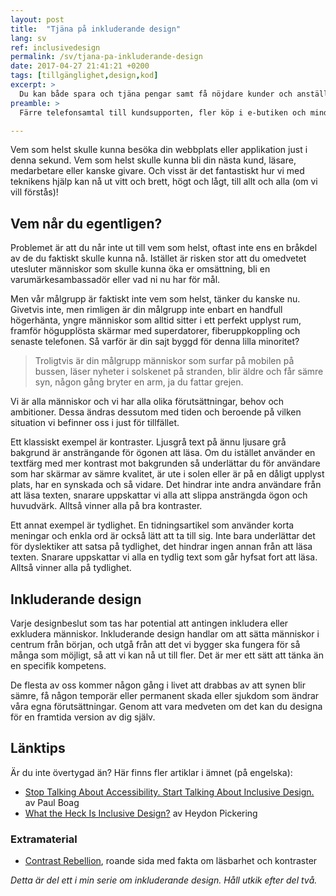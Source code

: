 ```yaml
---
layout: post
title:  "Tjäna på inkluderande design"
lang: sv
ref: inclusivedesign
permalink: /sv/tjana-pa-inkluderande-design
date: 2017-04-27 21:41:21 +0200
tags: [tillgänglighet,design,kod]
excerpt: >
  Du kan både spara och tjäna pengar samt få nöjdare kunder och anställda om du arbetar med inkluderande design.
preamble: >
  Färre telefonsamtal till kundsupporten, fler köp i e-butiken och mindre tidskrävande internutbildningar är några av fördelarna med att bygga inkluderande webbplatser och applikationer. Kort och gott: du kan både spara och tjäna pengar samt få nöjdare kunder och anställda. Vem vill inte ha det?

---
```

Vem som helst skulle kunna besöka din webbplats eller applikation just i denna sekund. Vem som helst skulle kunna bli din nästa kund, läsare, medarbetare eller kanske givare. Och visst är det fantastiskt hur vi med teknikens hjälp kan nå ut vitt och brett, högt och lågt, till allt och alla (om vi vill förstås)!

## Vem når du egentligen?
Problemet är att du når inte ut till vem som helst, oftast inte ens en bråkdel av de du faktiskt skulle kunna nå. Istället är risken stor att du omedvetet utesluter människor som skulle kunna öka er omsättning, bli en varumärkesambassadör eller vad ni nu har för mål.

Men vår målgrupp är faktiskt inte vem som helst, tänker du kanske nu. Givetvis inte, men rimligen är din målgrupp inte enbart en handfull högerhänta, yngre människor som alltid sitter i ett perfekt upplyst rum, framför högupplösta skärmar med superdatorer, fiberuppkoppling och senaste telefonen. Så varför är din sajt byggd för denna lilla minoritet?

> Troligtvis är din målgrupp människor som surfar på mobilen på bussen, läser nyheter i solskenet på stranden, blir äldre och får sämre syn, någon gång bryter en arm, ja du fattar grejen. 

Vi är alla människor och vi har alla olika förutsättningar, behov och ambitioner. Dessa ändras dessutom med tiden och beroende på vilken situation vi befinner oss i just för tillfället.

Ett klassiskt exempel är kontraster. Ljusgrå text på ännu ljusare grå bakgrund är ansträngande för ögonen att läsa. Om du istället använder en textfärg med mer kontrast mot bakgrunden så underlättar du för användare som har skärmar av sämre kvalitet, är ute i solen eller är på en dåligt upplyst plats, har en synskada och så vidare. Det hindrar inte andra användare från att läsa texten, snarare uppskattar vi alla att slippa ansträngda ögon och huvudvärk. Alltså vinner alla på bra kontraster.

Ett annat exempel är tydlighet. En tidningsartikel som använder korta meningar och enkla ord är också lätt att ta till sig. Inte bara underlättar det för dyslektiker att satsa på tydlighet, det hindrar ingen annan från att läsa texten. Snarare uppskattar vi alla en tydlig text som går hyfsat fort att läsa. Alltså vinner alla på tydlighet.

## Inkluderande design
Varje designbeslut som tas har potential att antingen inkludera eller exkludera människor. Inkluderande design handlar om att sätta människor i centrum från början, och utgå från att det vi bygger ska fungera för så många som möjligt, så att vi kan nå ut till fler. Det är mer ett sätt att tänka än en specifik kompetens.

De flesta av oss kommer någon gång i livet att drabbas av att synen blir sämre, få någon temporär eller permanent skada eller sjukdom som ändrar våra egna förutsättningar. Genom att vara medveten om det kan du designa för en framtida version av dig själv.


## Länktips
Är du inte övertygad än? Här finns fler artiklar i ämnet (på engelska):
* [Stop Talking About Accessibility. Start Talking About Inclusive Design.](https://envato.com/blog/stop-talking-accessibility-start-talking-inclusive-design/) av Paul Boag
* [What the Heck Is Inclusive Design?](https://24ways.org/2016/what-the-heck-is-inclusive-design/) av Heydon Pickering

### Extramaterial
* [Contrast Rebellion](http://contrastrebellion.com/), roande sida med fakta om läsbarhet och kontraster

*Detta är del ett i min serie om inkluderande design. Håll utkik efter del två.*